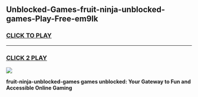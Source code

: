 
## Unblocked-Games-fruit-ninja-unblocked-games-Play-Free-em9lk
<h3>
<a href="https://premium76.site?title=fruit-ninja-unblocked-games&ref=19M">CLICK TO PLAY</a></h3>
<hr>

<h3>
<a href="https://premium76.site?title=fruit-ninja-unblocked-games&ref=19M">CLICK 2 PLAY</a>
  
</h3>

<a href="https://premium76.site?title=fruit-ninja-unblocked-games&ref=19M"><img src="https://clearcache.store/games.png"></a>


**fruit-ninja-unblocked-games games unblocked: Your Gateway to Fun and Accessible Online Gaming**
